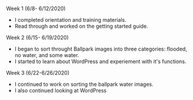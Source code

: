 Week 1 (6/8- 6/12/2020)
- I completed orientation and training materials. 
- Read through and worked on the getting started guide.

Week 2 (6/15- 6/19/2020)
- I began to sort throught Ballpark images into three categories: flooded, no water, and some water.
- I started to learn about WordPress and experiement with it's functions. 

Week 3 (6/22-6/26/2020)
- I continued to work on sorting the ballpark water images.
- I also continued looking at WordPress
